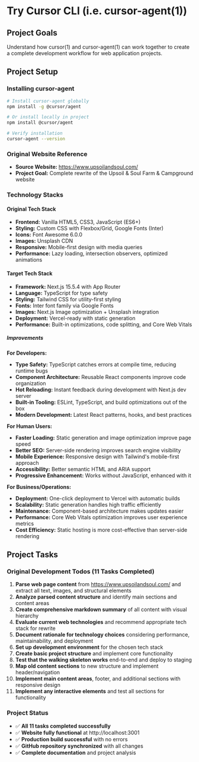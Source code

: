 # Try Cursor CLI (i.e. cursor-agent(1))

## Project Goals
Understand how cursor(1) and cursor-agent(1) can work together to create a complete development workflow for web application projects.

## Project Setup

### Installing cursor-agent
```bash
# Install cursor-agent globally
npm install -g @cursor/agent

# Or install locally in project
npm install @cursor/agent

# Verify installation
cursor-agent --version
```

### Original Website Reference
- **Source Website:** https://www.upsoilandsoul.com/
- **Project Goal:** Complete rewrite of the Upsoil & Soul Farm & Campground website

### Technology Stacks

#### Original Tech Stack
- **Frontend:** Vanilla HTML5, CSS3, JavaScript (ES6+)
- **Styling:** Custom CSS with Flexbox/Grid, Google Fonts (Inter)
- **Icons:** Font Awesome 6.0.0
- **Images:** Unsplash CDN
- **Responsive:** Mobile-first design with media queries
- **Performance:** Lazy loading, intersection observers, optimized animations

#### Target Tech Stack
- **Framework:** Next.js 15.5.4 with App Router
- **Language:** TypeScript for type safety
- **Styling:** Tailwind CSS for utility-first styling
- **Fonts:** Inter font family via Google Fonts
- **Images:** Next.js Image optimization + Unsplash integration
- **Deployment:** Vercel-ready with static generation
- **Performance:** Built-in optimizations, code splitting, and Core Web Vitals

##### Improvements
**For Developers:**
- **Type Safety:** TypeScript catches errors at compile time, reducing runtime bugs
- **Component Architecture:** Reusable React components improve code organization
- **Hot Reloading:** Instant feedback during development with Next.js dev server
- **Built-in Tooling:** ESLint, TypeScript, and build optimizations out of the box
- **Modern Development:** Latest React patterns, hooks, and best practices

**For Human Users:**
- **Faster Loading:** Static generation and image optimization improve page speed
- **Better SEO:** Server-side rendering improves search engine visibility
- **Mobile Experience:** Responsive design with Tailwind's mobile-first approach
- **Accessibility:** Better semantic HTML and ARIA support
- **Progressive Enhancement:** Works without JavaScript, enhanced with it

**For Business/Operations:**
- **Deployment:** One-click deployment to Vercel with automatic builds
- **Scalability:** Static generation handles high traffic efficiently
- **Maintenance:** Component-based architecture makes updates easier
- **Performance:** Core Web Vitals optimization improves user experience metrics
- **Cost Efficiency:** Static hosting is more cost-effective than server-side rendering

## Project Tasks

### Original Development Todos (11 Tasks Completed)

1. **Parse web page content** from https://www.upsoilandsoul.com/ and extract all text, images, and structural elements
2. **Analyze parsed content structure** and identify main sections and content areas  
3. **Create comprehensive markdown summary** of all content with visual hierarchy
4. **Evaluate current web technologies** and recommend appropriate tech stack for rewrite
5. **Document rationale for technology choices** considering performance, maintainability, and deployment
6. **Set up development environment** for the chosen tech stack
7. **Create basic project structure** and implement core functionality
8. **Test that the walking skeleton works** end-to-end and deploy to staging
9. **Map old content sections** to new structure and implement header/navigation
10. **Implement main content areas**, footer, and additional sections with responsive design
11. **Implement any interactive elements** and test all sections for functionality

### Project Status
- ✅ **All 11 tasks completed successfully**
- ✅ **Website fully functional** at http://localhost:3001
- ✅ **Production build successful** with no errors
- ✅ **GitHub repository synchronized** with all changes
- ✅ **Complete documentation** and project analysis

